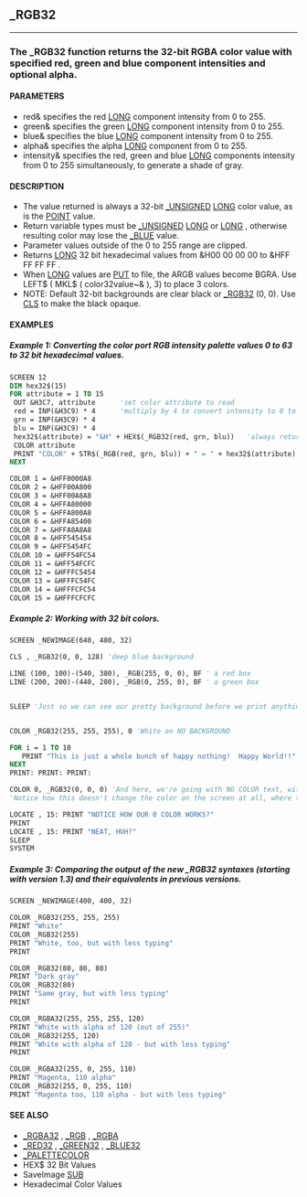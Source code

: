 ## _RGB32
---

### The _RGB32 function returns the 32-bit RGBA color value with specified red, green and blue component intensities and optional alpha.

#### PARAMETERS
* red& specifies the red [LONG](./LONG.md) component intensity from 0 to 255.
* green& specifies the green [LONG](./LONG.md) component intensity from 0 to 255.
* blue& specifies the blue [LONG](./LONG.md) component intensity from 0 to 255.
* alpha& specifies the alpha [LONG](./LONG.md) component from 0 to 255.
* intensity& specifies the red, green and blue [LONG](./LONG.md) components intensity from 0 to 255 simultaneously, to generate a shade of gray.


#### DESCRIPTION
* The value returned is always a 32-bit [_UNSIGNED](./_UNSIGNED.md) [LONG](./LONG.md) color value, as is the [POINT](./POINT.md) value.
* Return variable types must be [_UNSIGNED](./_UNSIGNED.md) [LONG](./LONG.md) or [LONG](./LONG.md) , otherwise resulting color may lose the [_BLUE](./_BLUE.md) value.
* Parameter values outside of the 0 to 255 range are clipped.
* Returns [LONG](./LONG.md) 32 bit hexadecimal values from &H00 00 00 00 to &HFF FF FF FF .
* When [LONG](./LONG.md) values are [PUT](./PUT.md) to file, the ARGB values become BGRA. Use LEFT$ ( MKL$ ( color32value~& ), 3) to place 3 colors.
* NOTE: Default 32-bit backgrounds are clear black or [_RGB32](./_RGB32.md) (0, 0). Use [CLS](./CLS.md) to make the black opaque.


#### EXAMPLES
##### Example 1: Converting the color port RGB intensity palette values 0 to 63 to 32 bit hexadecimal values.
```vb
SCREEN 12
DIM hex32$(15)
FOR attribute = 1 TO 15
 OUT &H3C7, attribute      'set color attribute to read
 red = INP(&H3C9) * 4      'multiply by 4 to convert intensity to 0 to 255 RGB values
 grn = INP(&H3C9) * 4
 blu = INP(&H3C9) * 4
 hex32$(attribute) = "&H" + HEX$(_RGB32(red, grn, blu))   'always returns the 32 bit value
 COLOR attribute
 PRINT "COLOR" + STR$(_RGB(red, grn, blu)) + " = " + hex32$(attribute)  'closest attribute
NEXT
```
  
```vb
COLOR 1 = &HFF0000A8
COLOR 2 = &HFF00A800
COLOR 3 = &HFF00A8A8
COLOR 4 = &HFFA80000
COLOR 5 = &HFFA800A8
COLOR 6 = &HFFA85400
COLOR 7 = &HFFA8A8A8
COLOR 8 = &HFF545454
COLOR 9 = &HFF5454FC
COLOR 10 = &HFF54FC54
COLOR 11 = &HFF54FCFC
COLOR 12 = &HFFFC5454
COLOR 13 = &HFFFC54FC
COLOR 14 = &HFFFCFC54
COLOR 15 = &HFFFCFCFC
```
  
##### Example 2: Working with 32 bit colors.
```vb
SCREEN _NEWIMAGE(640, 480, 32)

CLS , _RGB32(0, 0, 128) 'deep blue background

LINE (100, 100)-(540, 380), _RGB(255, 0, 0), BF ' a red box
LINE (200, 200)-(440, 280), _RGB(0, 255, 0), BF ' a green box


SLEEP 'Just so we can see our pretty background before we print anything on it.


COLOR _RGB32(255, 255, 255), 0 'White on NO BACKGROUND

FOR i = 1 TO 10
   PRINT "This is just a whole bunch of happy nothing!  Happy World!!"
NEXT
PRINT: PRINT: PRINT:

COLOR 0, _RGB32(0, 0, 0) 'And here, we're going with NO COLOR text, with a BLACK background.
'Notice how this doesn't change the color on the screen at all, where the text is, but does toss a black background to it.

LOCATE , 15: PRINT "NOTICE HOW OUR 0 COLOR WORKS?"
PRINT
LOCATE , 15: PRINT "NEAT, HUH?"
SLEEP
SYSTEM
```
  
##### Example 3: Comparing the output of the new _RGB32 syntaxes (starting with version 1.3) and their equivalents in previous versions.
```vb
SCREEN _NEWIMAGE(400, 400, 32)

COLOR _RGB32(255, 255, 255)
PRINT "White"
COLOR _RGB32(255)
PRINT "White, too, but with less typing"
PRINT

COLOR _RGB32(80, 80, 80)
PRINT "Dark gray"
COLOR _RGB32(80)
PRINT "Same gray, but with less typing"
PRINT

COLOR _RGBA32(255, 255, 255, 120)
PRINT "White with alpha of 120 (out of 255)"
COLOR _RGB32(255, 120)
PRINT "White with alpha of 120 - but with less typing"
PRINT

COLOR _RGBA32(255, 0, 255, 110)
PRINT "Magenta, 110 alpha"
COLOR _RGB32(255, 0, 255, 110)
PRINT "Magenta too, 110 alpha - but with less typing"
```
  


#### SEE ALSO
* [_RGBA32](./_RGBA32.md) , [_RGB](./_RGB.md) , [_RGBA](./_RGBA.md)
* [_RED32](./_RED32.md) , [_GREEN32](./_GREEN32.md) , [_BLUE32](./_BLUE32.md)
* [_PALETTECOLOR](./_PALETTECOLOR.md)
* HEX$ 32 Bit Values
* SaveImage [SUB](./SUB.md)
* Hexadecimal Color Values
